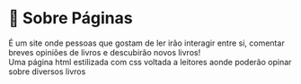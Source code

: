 # 📖 Sobre Páginas
É um site onde pessoas que gostam de ler irão interagir entre si, comentar breves opiniões de livros e descubirão novos livros!<br> Uma página html estilizada com css voltada a leitores aonde poderão opinar sobre diversos livros
